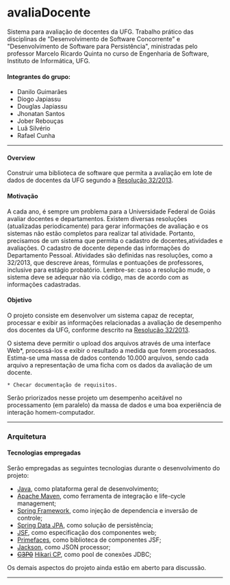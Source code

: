 avaliaDocente
=============

Sistema para avaliação de docentes da UFG. Trabalho prático das disciplinas de "Desenvolvimento de Software Concorrente" e "Desenvolvimento de Software para Persistência", ministradas pelo professor Marcelo Ricardo Quinta no curso de Engenharia de Software, Instituto de Informática, UFG.

#### Integrantes do grupo:
* Danilo Guimarães
* Diogo Japiassu
* Douglas Japiassu
* Jhonatan Santos
* Jober Rebouças
* Luã Silvério
* Rafael Cunha

***

#### Overview
Construir uma biblioteca de software que permita a avaliação em lote de dados de docentes da UFG segundo a [Resolução 32/2013](http://www.adufg.org.br/dados/editor3/file/Resolucao_CONSUNI_2013_0032.pdf "Resolução 32/2013").

#### Motivação
A cada ano, é sempre um problema para a Universidade Federal de Goiás avaliar docentes e departamentos. Existem diversas resoluções (atualizadas periodicamente) para gerar informações de avaliação e os sistemas não estão completos para realizar tal atividade. Portanto, precisamos de um sistema que permita o cadastro de docentes,atividades e avaliações. O cadastro de docente depende das informações do Departamento Pessoal. Atividades são definidas nas resoluções, como a 32/2013, que descreve áreas, fórmulas e pontuações de professores, inclusive para estágio probatório. Lembre-se: caso a resolução mude, o sistema deve se adequar não via código, mas de acordo com as informações cadastradas.

#### Objetivo
O projeto consiste em desenvolver um sistema capaz de receptar, processar e exibir as informações relacionadas a avaliação de desempenho dos docentes da UFG, conforme descrito na [Resolução 32/2013](http://www.adufg.org.br/dados/editor3/file/Resolucao_CONSUNI_2013_0032.pdf "Resolução 32/2013").

O sistema deve permitir o upload dos arquivos através de uma interface Web*, processá-los e exibir o resultado a medida que forem processados.
Estima-se uma massa de dados contendo 10.000 arquivos, sendo cada arquivo a representação de uma ficha com os dados da avaliação de um docente.

```
* Checar documentação de requisitos.
```

Serão priorizados nesse projeto um desempenho aceitável no processamento (em paralelo) da massa de dados e uma boa experiência de interação homem-computador.



***

### Arquitetura

#### Tecnologias empregadas
Serão empregadas as seguintes tecnologias durante o desenvolvimento do projeto:

* [Java](http://java.com), como plataforma geral de desenvolvimento;
* [Apache Maven](http://maven.apache.org), como ferramenta de integração e life-cycle management;
* [Spring Framework](http://docs.spring.io/spring-framework/docs/3.2.4.RELEASE/spring-framework-reference/html/overview.html#overview-dependency-injection), como injeção de dependencia e inversão de controle;
* [Spring Data JPA](http://docs.spring.io/spring-data/jpa/docs/1.4.2.RELEASE/reference/html/), como solução de persistência;
* [JSF](https://javaserverfaces-spec-public.java.net/), como especificação dos componentes web;
* [Primefaces](http://primefaces.org), como biblioteca de componentes JSF;
* [Jackson](http://jackson.codehaus.org/), como JSON processor;
* [~~C3P0~~](http://sourceforge.net/projects/c3p0/) [Hikari CP](https://github.com/brettwooldridge/HikariCP), como pool de conexões JDBC;

Os demais aspectos do projeto ainda estão em aberto para discussão.

***

